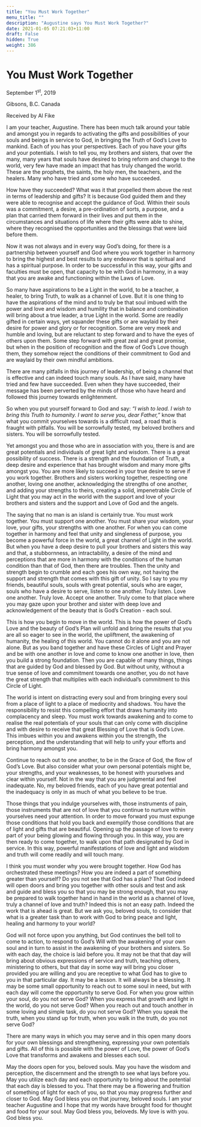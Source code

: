 ```yaml
---
title: "You Must Work Together"
menu_title: ""
description: "Augustine says You Must Work Together?"
date: 2021-01-05 07:21:03+11:00
draft: False
hidden: True
weight: 386
---
```

# You Must Work Together

September 1<sup>st</sup>, 2019

Gibsons, B.C. Canada

Received by Al Fike

I am your teacher, Augustine. There has been much talk around your table and amongst you in regards to activating the gifts and possibilities of your souls and beings in service to God, in bringing the Truth of God’s Love to mankind. Each of you has your perspectives. Each of you have your gifts and your potentials. I wish to tell you, my brothers and sisters, that over the many, many years that souls have desired to bring reform and change to the world, very few have made an impact that has truly changed the world. These are the prophets, the saints, the holy men, the teachers, and the healers. Many who have tried and some who have succeeded. 

How have they succeeded? What was it that propelled them above the rest in terms of leadership and gifts? It is because God guided them and they were able to recognise and accept the guidance of God. Within their souls was a commitment, a desire, a pre-ordination of sorts, a purpose, and a plan that carried them forward in their lives and put them in the circumstances and situations of life where their gifts were able to shine, where they recognised the opportunities and the blessings that were laid before them. 

Now it was not always and in every way God’s doing, for there is a partnership between yourself and God where you work together in harmony to bring the highest and best results to any endeavor that is spiritual and has a spiritual purpose. In order to be successful in this way, your gifts and faculties must be open, that capacity to be with God in harmony, in a way that you are awake and functioning within the Laws of Love. 

So many have aspirations to be a Light in the world, to be a teacher, a healer, to bring Truth, to walk as a channel of Love. But it is one thing to have the aspirations of the mind and to truly be that soul imbued with the power and love and wisdom and humility that in balance and combination will bring about a true leader, a true Light in the world. Some are readily gifted in certain ways, yet squander these gifts or are waylaid by their desire for power and glory or for recognition. Some are very meek and humble and loving, but are reluctant to step forward and to have the eyes of others upon them. Some step forward with great zeal and great promise, but when in the position of recognition and the flow of God’s Love though them, they somehow reject the conditions of their commitment to God and are waylaid by their own mindful ambitions. 

There are many pitfalls in this journey of leadership, of being a channel that is effective and can indeed touch many souls. As I have said, many have tried and few have succeeded. Even when they have succeeded, their message has been perverted by the minds of those who have heard and followed this journey towards enlightenment. 

So when you put yourself forward to God and say: *“I wish to lead. I wish to bring this Truth to humanity. I want to serve you, dear Father,”* know that what you commit yourselves towards is a difficult road, a road that is fraught with pitfalls. You will be sorrowfully tested, my beloved brothers and sisters. You will be sorrowfully tested. 

Yet amongst you and those who are in association with you, there is and are great potentials and individuals of great light and wisdom. There is a great possibility of success. There is a strength and the foundation of Truth, a deep desire and experience that has brought wisdom and many more gifts amongst you. You are more likely to succeed in your true desire to serve if you work together. Brothers and sisters working together, respecting one another, loving one another, acknowledging the strengths of one another, and adding your strengths to theirs, creating a solid, impenetrable Circle of Light that you may act in the world with the support and love of your brothers and sisters and the support and Love of God and the angels. 

The saying that no man is an island is certainly true. You must work together. You must support one another. You must share your wisdom, your love, your gifts, your strengths with one another. For when you can come together in harmony and feel that unity and singleness of purpose, you become a powerful force in the world, a great channel of Light in the world. But when you have a deep desire to pull your brothers and sisters this way and that, a stubbornness, an intractability, a desire of the mind and perceptions that are more in harmony with the conditions of the human condition than that of God, then there are troubles. Then the unity and strength begin to crumble and each goes his own way, not having the support and strength that comes with this gift of unity. So I say to you my friends, beautiful souls, souls with great potential, souls who are eager, souls who have a desire to serve, listen to one another. Truly listen. Love one another. Truly love. Accept one another. Truly come to that place where you may gaze upon your brother and sister with deep love and acknowledgement of the beauty that is God’s Creation - each soul. 

This is how you begin to move in the world. This is how the power of God’s Love and the beauty of God’s Plan will unfold and bring the results that you are all so eager to see in the world, the upliftment, the awakening of humanity, the healing of this world. You cannot do it alone and you are not alone. But as you band together and have these Circles of Light and Prayer and be with one another in love and come to know one another in love, then you build a strong foundation. Then you are capable of many things, things that are guided by God and blessed by God. But without unity, without a true sense of love and commitment towards one another, you do not have the great strength that multiplies with each individual’s commitment to this Circle of Light. 

The world is intent on distracting every soul and from bringing every soul from a place of light to a place of mediocrity and shadows. You have the responsibility to resist this compelling effort that draws humanity into complacency and sleep. You must work towards awakening and to come to realise the real potentials of your souls that can only come with discipline and with desire to receive that great Blessing of Love that is God’s Love. This imbues within you and awakens within you the strength, the perception, and the understanding that will help to unify your efforts and bring harmony amongst you. 

Continue to reach out to one another, to be in the Grace of God, the flow of God’s Love. But also consider what your own personal potentials might be, your strengths, and your weaknesses, to be honest with yourselves and clear within yourself. Not in the way that you are judgmental and feel inadequate. No, my beloved friends, each of you have great potential and the inadequacy is only in as much of what you believe to be true. 

Those things that you indulge yourselves with, those instruments of pain, those instruments that are not of love that you continue to nurture within yourselves need your attention. In order to move forward you must expunge those conditions that hold you back and exemplify those conditions that are of light and gifts that are beautiful. Opening up the passage of love to every part of your being glowing and flowing through you. In this way, you are then ready to come together, to walk upon that path designated by God in service. In this way, powerful manifestations of love and light and wisdom and truth will come readily and will touch many.

I think you must wonder why you were brought together. How God has orchestrated these meetings? How you are indeed a part of something greater than yourself? Do you not see that God has a plan? That God indeed will open doors and bring you together with other souls and test and ask and guide and bless you so that you may be strong enough, that you may be prepared to walk together hand in hand in the world as a channel of love, truly a channel of love and truth? Indeed this is not an easy path. Indeed the work that is ahead is great. But we ask you, beloved souls, to consider that what is a greater task than to work with God to bring peace and light, healing and harmony to your world?

God will not force upon you anything, but God continues the bell toll to come to action, to respond to God’s Will with the awakening of your own soul and in turn to assist in the awakening of your brothers and sisters. So with each day, the choice is laid before you. It may not be that that day will bring about obvious expressions of service and truth, teaching others, ministering to others, but that day in some way will bring you closer provided you are willing and you are receptive to what God has to give to you in that particular day. It may be a lesson. It will always be a blessing. It may be some small opportunity to reach out to some soul in need, but with each day will come the opportunity to serve God. For when you grow within your soul, do you not serve God? When you express that growth and light in the world, do you not serve God? When you reach out and touch another in some loving and simple task, do you not serve God? When you speak the truth, when you stand up for truth, when you walk in the truth, do you not serve God? 

There are many ways in which you may serve and in this open many doors for your own blessings and strengthening, expressing your own potentials and gifts. All of this is possible with the power of Love, the power of God’s Love that transforms and awakens and blesses each soul.

May the doors open for you, beloved souls. May you have the wisdom and perception, the discernment and the strength to see what lays before you. May you utilize each day and each opportunity to bring about the potential that each day is blessed to you. That there may be a flowering and fruition of something of light for each of you, so that you may progress further and closer to God. May God bless you on that journey, beloved souls. I am your teacher Augustine and I hope that my words have brought food for thought and food for your soul. May God bless you, beloveds. My love is with you. God bless you.